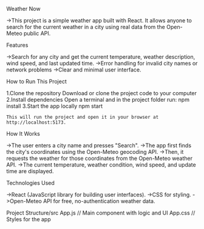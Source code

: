 Weather Now

->This project is a simple weather app built with React. It allows anyone to search for the current weather in a city using real data from the Open-Meteo public API.

Features

->Search for any city and get the current temperature, weather description, wind speed, and last updated time.
->Error handling for invalid city names or network problems
->Clear and minimal user interface.

How to Run This Project

1.Clone the repository
Download or clone the project code to your computer
2.Install dependencies
Open a terminal and in the project folder run:
	npm install
3.Start the app locally
	npm start

	This will run the project and open it in your browser at http://localhost:5173.

How It Works

->The user enters a city name and presses "Search".
->The app first finds the city's coordinates using the Open-Meteo geocoding API.
->Then, it requests the weather for those coordinates from the Open-Meteo weather API.
->The current temperature, weather condition, wind speed, and update time are displayed.

Technologies Used

->React (JavaScript library for building user interfaces).
->CSS for styling.
->Open-Meteo API for free, no-authentication weather data.

Project Structure/src
  App.js      // Main component with logic and UI
  App.css     // Styles for the app